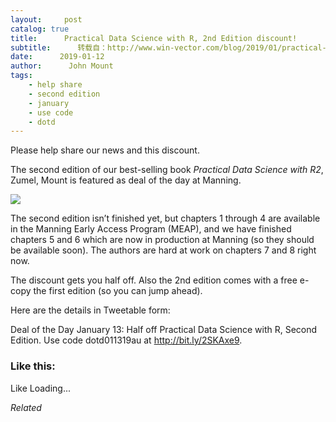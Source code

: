 ```yaml
---
layout:     post
catalog: true
title:      Practical Data Science with R, 2nd Edition discount!
subtitle:      转载自：http://www.win-vector.com/blog/2019/01/practical-data-science-with-r-2nd-edition-discount/
date:      2019-01-12
author:      John Mount
tags:
    - help share
    - second edition
    - january
    - use code
    - dotd
---
```


Please help share our news and this discount.

The second edition of our best-selling book *Practical Data Science with R2*, Zumel, Mount is featured as deal of the day at Manning.

![](https://i0.wp.com/www.win-vector.com/blog/wp-content/uploads/2019/01/NewImage.png?resize=360%2C451)


The second edition isn’t finished yet, but chapters 1 through 4 are available in the Manning Early Access Program (MEAP), and we have finished chapters 5 and 6 which are now in production at Manning (so they should be available soon). The authors are hard at work on chapters 7 and 8 right now.

The discount gets you half off. Also the 2nd edition comes with a free e-copy the first edition (so you can jump ahead).

Here are the details in Tweetable form:

> 
Deal of the Day January 13: Half off Practical Data Science with R, Second Edition. Use code dotd011319au at http://bit.ly/2SKAxe9.


### Like this:

Like Loading...


*Related*

